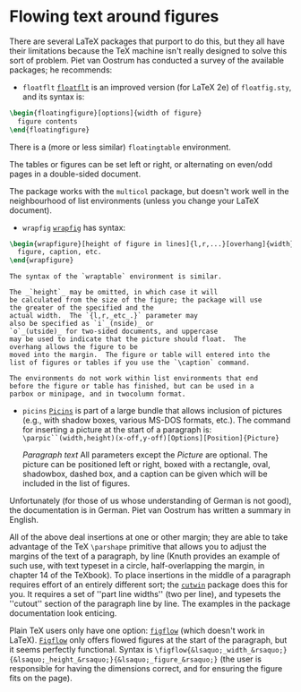 # Flowing text around figures

There are several LaTeX packages that purport to do this, but they
all have their limitations because the TeX machine isn't really
designed to solve this sort of problem.  Piet van Oostrum has
conducted a survey of the available packages; he recommends:

- `floatflt` [`floatflt`](http://ctan.org/pkg/floatflt) is an improved version
  (for LaTeX 2e) of `floatfig.sty`, and its syntax is:
```latex
\begin{floatingfigure}[options]{width of figure}
  figure contents
\end{floatingfigure}
```
There is a (more or less similar) `floatingtable`
environment.

The tables or figures can be set left or right, or alternating on
even/odd pages in a double-sided document.

The package works with the `multicol` package, but doesn't work well
in the neighbourhood of list environments (unless you change your
LaTeX document).
- `wrapfig` [`wrapfig`](http://ctan.org/pkg/wrapfig) has syntax:
```latex
\begin{wrapfigure}[height of figure in lines]{l,r,...}[overhang]{width}
  figure, caption, etc.
\end{wrapfigure}
```
    The syntax of the `wraptable` environment is similar.

    The _`height`_ may be omitted, in which case it will
    be calculated from the size of the figure; the package will use
    the greater of the specified and the
    actual width.  The `{l,r,_etc_.}` parameter may
    also be specified as `i`_(nside)_ or
    `o`_(utside)_ for two-sided documents, and uppercase
    may be used to indicate that the picture should float.  The
    overhang allows the figure to be
    moved into the margin.  The figure or table will entered into the
    list of figures or tables if you use the `\caption` command.

    The environments do not work within list environments that end
    before the figure or table has finished, but can be used in a
    parbox or minipage, and in twocolumn format.
  - `picins` [`Picins`](http://ctan.org/pkg/Picins) is part of a large bundle
    that allows inclusion of pictures (e.g., with shadow boxes,
    various MS-DOS formats, etc.).  The command for inserting a
    picture at the start of a paragraph is:
    `\parpic``(width,height)(x-off,y-off)[Options][Position]{Picture}`

    _Paragraph text_
  All parameters except the _Picture_ are optional.  The picture
  can be positioned left or right, boxed with a rectangle, oval,
  shadowbox, dashed box, and a caption can be given which will be
  included in the list of figures.

  Unfortunately (for those of us whose understanding of German is not
  good), the documentation is in German.  Piet van Oostrum has written
  a summary in English.

All of the above deal insertions at one or other margin; they are able
to take advantage of the TeX `\parshape` primitive that allows
you to adjust the margins of the text of a paragraph, by line (Knuth
provides an example of such use, with text typeset in a circle,
half-overlapping the margin, in chapter&nbsp;14 of the TeXbook).  To
place insertions in the middle of a paragraph requires effort of an
entirely different sort; the [`cutwin`](http://ctan.org/pkg/cutwin) package does this for
you.  It requires a set of ''part line widths'' (two per line), and
typesets the ''cutout'' section of the paragraph line by line.  The
examples in the package documentation look enticing.

Plain TeX users only have one option: [`figflow`](http://ctan.org/pkg/figflow) (which
doesn't work in LaTeX).  [`Figflow`](http://ctan.org/pkg/Figflow) only offers flowed
figures at the start of the paragraph, but it seems perfectly
functional. Syntax is
  `\figflow{&lsaquo;_width_&rsaquo;}{&lsaquo;_height_&rsaquo;}{&lsaquo;_figure_&rsaquo;}`
(the user is responsible for having the dimensions correct, and for
ensuring the figure fits on the page).

